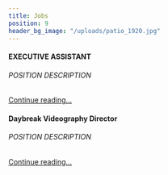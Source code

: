```yaml
---
title: Jobs
position: 9
header_bg_image: "/uploads/patio_1920.jpg"
---
```


#### EXECUTIVE ASSISTANT
###### POSITION DESCRIPTION
[Continue reading...](/uploads/ExecutiveAssistantJD.pdf)

#### Daybreak Videography Director
###### POSITION DESCRIPTION
[Continue reading...](/uploads/Videography%20Job%20Description%20Daybreak.pdf)